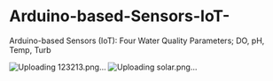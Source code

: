 # Arduino-based-Sensors-IoT-
Arduino-based Sensors (IoT): Four Water Quality Parameters; DO, pH, Temp, Turb

![Uploading 123213.png…]()
![Uploading solar.png…]()



